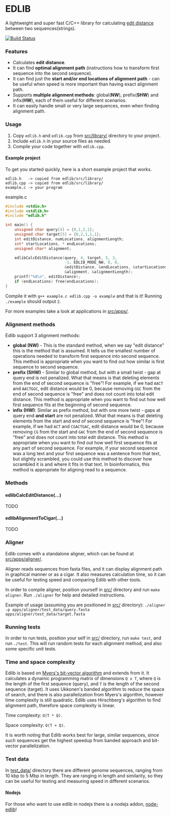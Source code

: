 EDLIB
=====

A lightweight and super fast C/C++ library for calculating [edit distance](https://en.wikipedia.org/wiki/Edit_distance) between two sequences(strings).

[![Build Status](https://travis-ci.org/Martinsos/edlib.svg?branch=master)](https://travis-ci.org/Martinsos/edlib)

### Features
* Calculates **edit distance**.
* It can find **optimal alignment path** (instructions how to transform first sequence into the second sequence).
* It can find just the **start and/or end locations of alignment path** - can be useful when speed is more important than having exact alignment path.
* Supports **multiple alignment methods**: global(**NW**), prefix(**SHW**) and infix(**HW**), each of them useful for different scenarios.
* It can easily handle small or very large sequences, even when finding alignment path.


### Usage

1. Copy `edlib.h` and `edlib.cpp` from [src/library/](src/library/) directory to your project.
2. Include `edlib.h` in your source files as needed.
3. Compile your code together with `edlib.cpp`.


#### Example project
To get you started quickly, here is a short example project that works.

```
edlib.h   -> copied from edlib/src/library/
edlib.cpp -> copied from edlib/src/library/
example.c -> your program
```

example.c
```c
#include <stdio.h>
#include <stdlib.h>
#include "edlib.h"

int main() {
    unsigned char query[4] = {0,1,2,1};
    unsigned char target[5] = {0,2,1,1,1};
    int editDistance, numLocations, alignmentLength;
    int* startLocations, * endLocations;
    unsigned char* alignment;

    edlibCalcEditDistance(query, 4, target, 5, 3,
                          -1, EDLIB_MODE_NW, 0, 0,
                          &editDistance, &endLocations, &startLocations, &numLocations,
                          &alignment, &alignmentLength);
    printf("%d\n", editDistance);
    if (endLocations) free(endLocations);
}
```

Compile it with `g++ example.c edlib.cpp -o example` and that is it! Running `./example` should output `2`.


For more examples take a look at applications in [src/apps/](src/apps/).


### Alignment methods

Edlib support 3 alignment methods:
* **global (NW)** - This is the standard method, when we say "edit distance" this is the method that is assumed.
  It tells us the smallest number of operations needed to transform first sequence into second sequence.
  This method is appropriate when you want to find out how similar is first sequence to second sequence.
* **prefix (SHW)** - Similar to global method, but with a small twist - gap at query end is not penalized. What that means is that deleting elements from the end of second sequence is "free"!
  For example, if we had `AACT` and `AACTGGC`, edit distance would be 0, because removing `GGC` from the end of second sequence is "free" and does not count into total edit distance.
  This method is appropriate when you want to find out how well first sequence fits at the beginning of second sequence.
* **infix (HW)**: Similar as prefix method, but with one more twist - gaps at query end **and start** are not penalized. What that means is that deleting elements from the start and end of second sequence is "free"!
  For example, if we had `ACT` and `CGACTGAC`, edit distance would be 0, because removing `CG` from the start and `GAC` from the end of second sequence is "free" and does not count into total edit distance.
  This method is appropriate when you want to find out how well first sequence fits at any part of second sequence. For example, if your second sequence was a long text and your first sequence was a sentence from that text, but slightly scrambled, you could use this method to discover how scrambled it is and where it fits in that text.
  In bioinformatics, this method is appropriate for aligning read to a sequence.



### Methods
#### edlibCalcEditDistance(...)
  TODO
#### edlibAlignmentToCigar(...)
  TODO

    
    
### Aligner
Edlib comes with a standalone aligner, which can be found at [src/apps/aligner/](src/apps/aligner).

Aligner reads sequences from fasta files, and it can display alignment path in graphical manner or as a cigar.
It also measures calculation time, so it can be useful for testing speed and comparing Edlib with other tools.

In order to compile aligner, position yourself in [src/](src/) directory and run `make aligner`.
Run `./aligner` for help and detailed instructions.

Example of usage (assuming you are positioned in [src/](src/) directory):
`./aligner -p apps/aligner/test_data/query.fasta apps/aligner/test_data/target.fasta`


### Running tests
In order to run tests, position your self in [src/](src/) directory, run `make test`, and run `./test`. This will run random tests for each alignment method, and also some specific unit tests.


### Time and space complexity
Edlib is based on [Myers's bit-vector algorithm](http://www.gersteinlab.org/courses/452/09-spring/pdf/Myers.pdf) and extends from it.
It calculates a dynamic programming matrix of dimensions `Q x T`, where `Q` is the length of the first sequence (query), and `T` is the length of the second sequence (target). It uses Ukkonen's banded algorithm to reduce the space of search, and there is also parallelization from Myers's algorithm, however time complexity is still quadratic.
Edlib uses Hirschberg's algorithm to find alignment path, therefore space complexity is linear.

Time complexity: `O(T * Q)`.

Space complexity: `O(T + Q)`.

It is worth noting that Edlib works best for large, similar sequences, since such sequences get the highest speedup from banded approach and bit-vector parallelization.


### Test data
In [test_data/](test_data) directory there are different genome sequences, ranging from 10 kbp to 5 Mbp in length. They are ranging in length and similarity, so they can be useful for testing and measuring speed in different scenarios.


#### Nodejs
For those who want to use edlib in nodejs there is a nodejs addon, [node-edlib](https://www.npmjs.com/package/node-edlib)!
